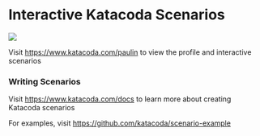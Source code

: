 # Interactive Katacoda Scenarios

[![](http://shields.katacoda.com/katacoda/paulin/count.svg)](https://www.katacoda.com/paulin "Get your profile on Katacoda.com")

Visit https://www.katacoda.com/paulin to view the profile and interactive scenarios

### Writing Scenarios
Visit https://www.katacoda.com/docs to learn more about creating Katacoda scenarios

For examples, visit https://github.com/katacoda/scenario-example
